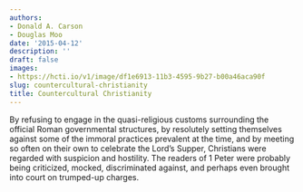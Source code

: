 ```yaml
---
authors:
- Donald A. Carson
- Douglas Moo
date: '2015-04-12'
description: ''
draft: false
images:
- https://hcti.io/v1/image/df1e6913-11b3-4595-9b27-b00a46aca90f
slug: countercultural-christianity
title: Countercultural Christianity
---
```


By refusing to engage in the quasi-religious customs surrounding the official Roman governmental structures, by resolutely setting themselves against some of the immoral practices prevalent at the time, and by meeting so often on their own to celebrate the Lord’s Supper, Christians were regarded with suspicion and hostility. The readers of 1 Peter were probably being criticized, mocked, discriminated against, and perhaps even brought into court on trumped-up charges.